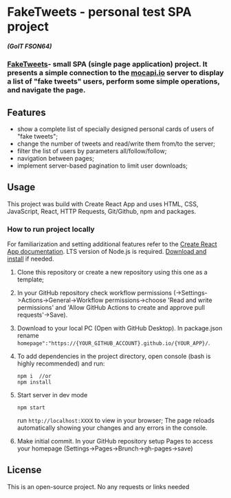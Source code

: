 # FakeTweets - personal test SPA project

##### (GoIT FSON64)

### [FakeTweets](https://statsenkoin.github.io/fake-tweets/)- small SPA (single page application) project. It presents a simple connection to the [mocapi.io](https://mockapi.io/projects) server to display a list of "fake tweets" users, perform some simple operations, and navigate the page.

## Features

- show a complete list of specially designed personal cards of users of "fake
  tweets";
- change the number of tweets and read/write them from/to the server;
- filter the list of users by parameters all/follow/follow;
- navigation between pages;
- implement server-based pagination to limit user downloads;

## Usage

This project was build with Create React App and uses HTML, CSS, JavaScript,
React, HTTP Requests, Git/Github, npm and packages.

### How to run project locally

For familiarization and setting additional features refer to the
[Create React App documentation](https://create-react-app.dev/). LTS version of
Node.js is required. [Download and install](https://nodejs.org/en/) if needed.

1. Clone this repository or create a new repository using this one as a
   template;
2. In your GitHub repository check workflow permissions
   (->Settings->Actions->General->Workflow permissions->choose 'Read and write
   permissions' and 'Allow GitHub Actions to create and approve pull
   requests'->Save).
3. Download to your local PC (Open with GitHub Desktop). In package.json rename
   `homepage":"https://{YOUR_GITHUB_ACCOUNT}.github.io/{YOUR_APP}/`.
4. To add dependencies in the project directory, open console (bash is highly
   recommended) and run:

   ```
   npm i  //or
   npm install
   ```

5. Start server in dev mode

   ```
   npm start
   ```

   run `http://localhost:XXXX` to view in your browser; The page reloads
   automatically showing your changes and any errors in the console.

6. Make initial commit. In your GitHub repository setup Pages to access your
   homepage (Settings->Pages->Brunch->gh-pages->save)

## License

This is an open-source project. No any requests or links needed
